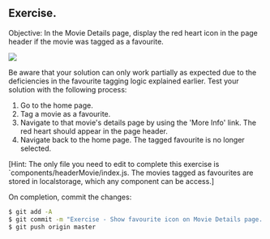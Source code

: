 ## Exercise.

Objective: In the Movie Details page, display the red heart icon in the page header if the movie was tagged as a favourite.

![][exercise]

Be aware that your solution can only work partially as expected due to the deficiencies in the favourite tagging logic explained earlier. Test your solution with the following process:

1. Go to the home page.
1. Tag a movie as a favourite.
1. Navigate to that movie's details page by using the 'More Info' link. The red heart should appear in the page header.
1. Navigate back to the home page. The tagged favourite is no longer selected.

[Hint: The only file you need to edit to complete this exercise is `components/headerMovie/index.js. The movies tagged as favourites are stored in localstorage, which any component can be access.]

On completion, commit the changes:
~~~bash
$ git add -A
$ git commit -m "Exercise - Show favourite icon on Movie Details page.."
$ git push origin master
~~~

[exercise]: ./img/exercise.png